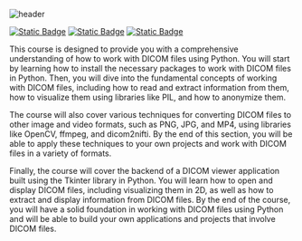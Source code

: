 ![header](https://capsule-render.vercel.app/api?type=venom&height=300&color=gradient&text=DICOMS%20Simplified&textBg=false&reversal=false&animation=twinkling)

 [![Static Badge](https://img.shields.io/badge/PYCAD-Blog-%23ffc800?logoColor=ffc800&link=https%3A%2F%2Fpycad.co%2F)](https://pycad.co/) [![Static Badge](https://img.shields.io/badge/PYCAD-YouTube-%23e80202?logoColor=ffc800&link=https%3A%2F%2Fgithub.com%2Famine0110%2Fpycad%2Ftree%2Fmain%2Fdocs)](https://www.youtube.com/channel/UCdYyILlPlehK4fKS5DiuMXQ) [![Static Badge](https://img.shields.io/badge/PYCAD-Portfolio-%23eb5d10?logoColor=ffc800&link=https%3A%2F%2Fgithub.com%2Famine0110%2Fpycad%2Ftree%2Fmain%2Fdocs)](https://pycad.co/portfolio/)

This course is designed to provide you with a comprehensive understanding of how to work with DICOM files using Python. You will start by learning how to install the necessary packages to work with DICOM files in Python. Then, you will dive into the fundamental concepts of working with DICOM files, including how to read and extract information from them, how to visualize them using libraries like PIL, and how to anonymize them.

The course will also cover various techniques for converting DICOM files to other image and video formats, such as PNG, JPG, and MP4, using libraries like OpenCV, ffmpeg, and dicom2nifti. By the end of this section, you will be able to apply these techniques to your own projects and work with DICOM files in a variety of formats.

Finally, the course will cover the backend of a DICOM viewer application built using the Tkinter library in Python. You will learn how to open and display DICOM files, including visualizing them in 2D, as well as how to extract and display information from DICOM files. By the end of the course, you will have a solid foundation in working with DICOM files using Python and will be able to build your own applications and projects that involve DICOM files.

